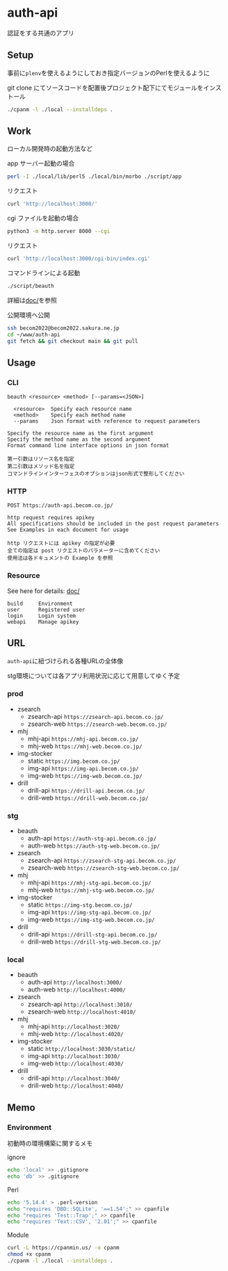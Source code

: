 # auth-api

認証をする共通のアプリ

## Setup

事前に`plenv`を使えるようにしておき指定バージョンのPerlを使えるように

git clone にてソースコードを配置後プロジェクト配下にてモジュールをインストール

```zsh
./cpanm -l ./local --installdeps .
```

## Work

ローカル開発時の起動方法など

app サーバー起動の場合

```zsh
perl -I ./local/lib/perl5 ./local/bin/morbo ./script/app
```

リクエスト

```zsh
curl 'http://localhost:3000/'
```

cgi ファイルを起動の場合

```zsh
python3 -m http.server 8000 --cgi
```

リクエスト

```zsh
curl 'http://localhost:3000/cgi-bin/index.cgi'
```

コマンドラインによる起動

```zsh
./script/beauth
```

詳細は[doc/](doc/)を参照

公開環境へ公開

```sh
ssh becom2022@becom2022.sakura.ne.jp
cd ~/www/auth-api
git fetch && git checkout main && git pull
```

## Usage

### CLI

```text
beauth <resource> <method> [--params=<JSON>]

  <resource>  Specify each resource name
  <method>    Specify each method name
  --params    Json format with reference to request parameters

Specify the resource name as the first argument
Specify the method name as the second argument
Format command line interface options in json format

第一引数はリソース名を指定
第二引数はメソッド名を指定
コマンドラインインターフェスのオプションはjson形式で整形してください
```

### HTTP

```text
POST https://auth-api.becom.co.jp/

http request requires apikey
All specifications should be included in the post request parameters
See Examples in each document for usage

http リクエストには apikey の指定が必要
全ての指定は post リクエストのパラメーターに含めてください
使用法は各ドキュメントの Example を参照
```

### Resource

See here for details: [doc/](doc/)

```text
build     Environment
user      Registered user
login     Login system
webapi    Manage apikey
```

## URL

`auth-api`に紐づけられる各種URLの全体像

stg環境については各アプリ利用状況に応じて用意してゆく予定

### prod

- zsearch
  - zsearch-api `https://zsearch-api.becom.co.jp/`
  - zsearch-web `https://zsearch-web.becom.co.jp/`
- mhj
  - mhj-api `https://mhj-api.becom.co.jp/`
  - mhj-web `https://mhj-web.becom.co.jp/`
- img-stocker
  - static `https://img.becom.co.jp/`
  - img-api `https://img-api.becom.co.jp/`
  - img-web `https://img-web.becom.co.jp/`
- drill
  - drill-api `https://drill-api.becom.co.jp/`
  - drill-web `https://drill-web.becom.co.jp/`

### stg

- beauth
  - auth-api `https://auth-stg-api.becom.co.jp/`
  - auth-web `https://auth-stg-web.becom.co.jp/`
- zsearch
  - zsearch-api `https://zsearch-stg-api.becom.co.jp/`
  - zsearch-web `https://zsearch-stg-web.becom.co.jp/`
- mhj
  - mhj-api `https://mhj-stg-api.becom.co.jp/`
  - mhj-web `https://mhj-stg-web.becom.co.jp/`
- img-stocker
  - static `https://img-stg.becom.co.jp/`
  - img-api `https://img-stg-api.becom.co.jp/`
  - img-web `https://img-stg-web.becom.co.jp/`
- drill
  - drill-api `https://drill-stg-api.becom.co.jp/`
  - drill-web `https://drill-stg-web.becom.co.jp/`

### local

- beauth
  - auth-api `http://localhost:3000/`
  - auth-web `http://localhost:4000/`
- zsearch
  - zsearch-api `http://localhost:3010/`
  - zsearch-web `http://localhost:4010/`
- mhj
  - mhj-api `http://localhost:3020/`
  - mhj-web `http://localhost:4020/`
- img-stocker
  - static `http://localhost:3030/static/`
  - img-api `http://localhost:3030/`
  - img-web `http://localhost:4030/`
- drill
  - drill-api `http://localhost:3040/`
  - drill-web `http://localhost:4040/`

## Memo

### Environment

初動時の環境構築に関するメモ

ignore

```zsh
echo 'local' >> .gitignore
echo 'db' >> .gitignore
```

Perl

```zsh
echo '5.14.4' > .perl-version
echo "requires 'DBD::SQLite', '==1.54';" >> cpanfile
echo "requires 'Test::Trap';" >> cpanfile
echo "requires 'Text::CSV', '2.01';" >> cpanfile
```

Module

```zsh
curl -L https://cpanmin.us/ -o cpanm
chmod +x cpanm
./cpanm -l ./local --installdeps .
```

